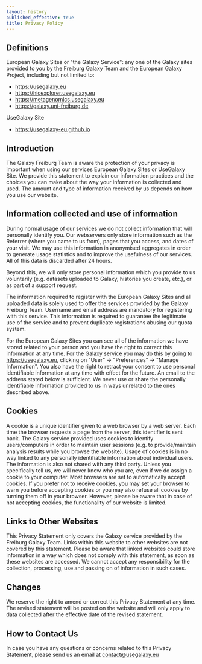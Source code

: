 ```yaml
---
layout: history
published_effective: true
title: Privacy Policy
---
```


## Definitions

European Galaxy Sites or "the Galaxy Service": any one of the Galaxy sites provided to you by the Freiburg Galaxy Team and the European Galaxy Project, including but not limited to:

- https://usegalaxy.eu
- https://hicexplorer.usegalaxy.eu
- https://metagenomics.usegalaxy.eu
- https://galaxy.uni-freiburg.de

UseGalaxy Site

- https://usegalaxy-eu.github.io

## Introduction

The Galaxy Freiburg Team is aware the protection of your privacy is important when using our services European Galaxy Sites or UseGalaxy Site. We provide this statement to explain our information practices and the choices you can make about the way your information is collected and used. The amount and type of information received by us depends on how you use our website.

## Information collected and use of information

During normal usage of our services we do not collect information that will personally identify you. Our webservers only store information such as the Referrer (where you came to us from), pages that you access, and dates of your visit. We may use this information in anonymised aggregates in order to generate usage statistics and to improve the usefulness of our services. All of this data is discarded after 24 hours.

Beyond this, we will only store personal information which you provide to us voluntarily (e.g. datasets uploaded to Galaxy, histories you create, etc.), or as part of a support request.

The information required to register with the European Galaxy Sites and all uploaded data is solely used to offer the services provided by the Galaxy Freiburg Team. Username and email address are mandatory for registering with this service. This information is required to guarantee the legitimate use of the service and to prevent duplicate registrations abusing our quota system.

For the European Galaxy Sites you can see all of the information we have stored related to your person and you have the right to correct this information at any time. For the Galaxy service you may do this by going to https://usegalaxy.eu, clicking on "User" → "Preferences" → "Manage Information". You also have the right to retract your consent to use personal identifiable information at any time with effect for the future. An email to the address stated below is sufficient. We never use or share the personally identifiable information provided to us in ways unrelated to the ones described above.

## Cookies

A cookie is a unique identifier given to a web browser by a web server. Each time the browser requests a page from the server, this identifier is sent back. The Galaxy service provided uses cookies to identify users/computers in order to maintain user sessions (e.g. to provide/maintain analysis results while you browse the website). Usage of cookies is in no way linked to any personally identifiable information about individual users. The information is also not shared with any third party. Unless you specifically tell us, we will never know who you are, even if we do assign a cookie to your computer. Most browsers are set to automatically accept cookies. If you prefer not to receive cookies, you may set your browser to warn you before accepting cookies or you may also refuse all cookies by turning them off in your browser. However, please be aware that in case of not accepting cookies, the functionality of our website is limited.

## Links to Other Websites

This Privacy Statement only covers the Galaxy service provided by the Freiburg Galaxy Team. Links within this website to other websites are not covered by this statement. Please be aware that linked websites could store information in a way which does not comply with this statement, as soon as these websites are accessed. We cannot accept any responsibility for the collection, processing, use and passing on of information in such cases.

## Changes

We reserve the right to amend or correct this Privacy Statement at any time. The revised statement will be posted on the website and will only apply to data collected after the effective date of the revised statement.

## How to Contact Us

In case you have any questions or concerns related to this Privacy Statement, please send us an email at [contact@usegalaxy.eu](mailto:contact@usegalaxy.eu)
